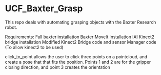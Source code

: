 # UCF_Baxter_Grasp

This repo deals with automating grasping objects with the Baxter Research robot.

Requirements:
Full baxter installation
Baxter MoveIt installation
IAI Kinect2 bridge installation
Modified Kinect2 Bridge code and sensor Manager code (To allow kinect2 to be used)

click_to_point allows the user to click three points on a pointcloud, and create a pose that that fits the position. Points 1 and 2 are for the gripper closing direction, and point 3 creates the orientation
